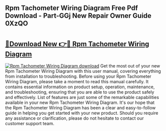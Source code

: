 ## Rpm Tachometer Wiring Diagram Free Pdf Download - Part-GGj New Repair Owner Guide 0XzQO

# <h2><a href="http://dfm6if.blite.top/?on=Rpm+Tachometer+Wiring+Diagram">🔗Download New 👉🔴 Rpm Tachometer Wiring Diagram</a></h2>

[![Rpm Tachometer Wiring Diagram download](https://i.imgur.com/lujVjoI.png)](http://dfm6if.blite.top/?on=Rpm+Tachometer+Wiring+Diagram)
Get the most out of your new Rpm Tachometer Wiring Diagram with this user manual, covering everything from installation to troubleshooting. Before using your Rpm Tachometer Wiring Diagram, please take a moment to read this manual carefully. It contains essential information on product setup, operation, maintenance, and troubleshooting, ensuring that you are able to use the product safely and effectively. List of features are just some of the remarkable capabilities available in your new Rpm Tachometer Wiring Diagram. It's our hope that the Rpm Tachometer Wiring Diagram has been a clear and easy-to-follow guide in helping you get started with your new product. Should you require any assistance or clarification, please do not hesitate to contact our customer support team.
